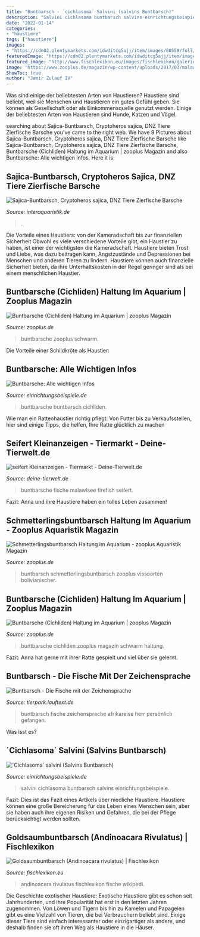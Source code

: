```yaml
---
title: "Buntbarsch - ´cichlasoma´ Salvini (salvins Buntbarsch)"
description: "Salvini cichlasoma buntbarsch salvins einrichtungsbeispiele"
date: "2022-01-14"
categories:
- "haustiere"
tags: ["haustiere"]
images:
- "https://cdn02.plentymarkets.com/idwditcg5ajj/item/images/80558/full/Sajica-Buntbarsch-Cryptoheros-sajica-1.jpg"
featuredImage: "https://cdn02.plentymarkets.com/idwditcg5ajj/item/images/80558/full/Sajica-Buntbarsch-Cryptoheros-sajica-1.jpg"
featured_image: "http://www.fischlexikon.eu/images/fischlexikon/galerie/goldsaumbuntbarsch-02.jpg"
image: "https://www.zooplus.de/magazin/wp-content/uploads/2017/03/malawi_buntbarsche.jpg"
ShowToc: true
author: "Jamir Zulauf IV"
---
```



Was sind einige der beliebtesten Arten von Haustieren?
Haustiere sind beliebt, weil sie Menschen und Haustieren ein gutes Gefühl geben. Sie können als Gesellschaft oder als Einkommensquelle genutzt werden. Einige der beliebtesten Arten von Haustieren sind Hunde, Katzen und Vögel.

	

		
searching about Sajica-Buntbarsch, Cryptoheros sajica, DNZ Tiere Zierfische Barsche you've came to the right web. We have 9 Pictures about Sajica-Buntbarsch, Cryptoheros sajica, DNZ Tiere Zierfische Barsche like Sajica-Buntbarsch, Cryptoheros sajica, DNZ Tiere Zierfische Barsche, Buntbarsche (Cichliden) Haltung im Aquarium | zooplus Magazin and also Buntbarsche: Alle wichtigen Infos. Here it is:
		
    
## Sajica-Buntbarsch, Cryptoheros Sajica, DNZ Tiere Zierfische Barsche

<img loading=lazy src="https://cdn02.plentymarkets.com/idwditcg5ajj/item/images/80558/full/Sajica-Buntbarsch-Cryptoheros-sajica-1.jpg" onerror="this.onerror=null;this.src='https://tse1.mm.bing.net/th?id=OIP.lZ66ATjz6_toqAMZSqMsYQHaE7&amp;pid=15.1';" alt="Sajica-Buntbarsch, Cryptoheros sajica, DNZ Tiere Zierfische Barsche">

_Source: interaquaristik.de_

>. 

	

Die Vorteile eines Haustiers: von der Kameradschaft bis zur finanziellen Sicherheit
Obwohl es viele verschiedene Vorteile gibt, ein Haustier zu haben, ist einer der wichtigsten die Kameradschaft. Haustiere bieten Trost und Liebe, was dazu beitragen kann, Angstzustände und Depressionen bei Menschen und anderen Tieren zu lindern. Haustiere können auch finanzielle Sicherheit bieten, da ihre Unterhaltskosten in der Regel geringer sind als bei einem menschlichen Haustier.

    
## Buntbarsche (Cichliden) Haltung Im Aquarium | Zooplus Magazin

<img loading=lazy src="https://www.zooplus.de/magazin/wp-content/uploads/2017/03/malawi_buntbarsche.jpg" onerror="this.onerror=null;this.src='https://tse3.mm.bing.net/th?id=OIP.Yr7Qpj3BnlF6efWg5fWjSwHaE7&amp;pid=15.1';" alt="Buntbarsche (Cichliden) Haltung im Aquarium | zooplus Magazin">

_Source: zooplus.de_

>buntbarsche zooplus schwarm. 

	

Die Vorteile einer Schildkröte als Haustier:

    
## Buntbarsche: Alle Wichtigen Infos

<img loading=lazy src="https://www.einrichtungsbeispiele.de/16to9/w1920/images_12761/aquarium-einrichten-mit-15-07-09-purpurprachtbuntbarsch-maennchen__14ef01f11381b027dedddcd91857ee76.jpg" onerror="this.onerror=null;this.src='https://tse4.mm.bing.net/th?id=OIP.Ul5V-mZlywDGrxvmwM22BAHaEK&amp;pid=15.1';" alt="Buntbarsche: Alle wichtigen Infos">

_Source: einrichtungsbeispiele.de_

>buntbarsche buntbarsch cichliden. 

	

Wie man ein Rattenhaustier richtig pflegt: Von Futter bis zu Verkaufsstellen, hier sind einige Tipps, die helfen, Ihre Ratte glücklich zu machen

    
## Seifert Kleinanzeigen - Tiermarkt - Deine-Tierwelt.de

<img loading=lazy src="http://bild1.qimage.de/malawisee-buntbarsche-firefish-foto-bild-108481221.jpg" onerror="this.onerror=null;this.src='https://tse4.mm.bing.net/th?id=OIP.MJ_mLAWi_YJyfFLyPvP4JwHaE8&amp;pid=15.1';" alt="seifert Kleinanzeigen - Tiermarkt - Deine-Tierwelt.de">

_Source: deine-tierwelt.de_

>buntbarsche fische malawisee firefish seifert. 

	

Fazit: Anna und ihre Haustiere haben ein tolles Leben zusammen!

    
## Schmetterlingsbuntbarsch Haltung Im Aquarium - Zooplus Aquaristik Magazin

<img loading=lazy src="https://www.zooplus.de/magazin/wp-content/uploads/2017/08/bolivianischer_buntbarsch.jpg" onerror="this.onerror=null;this.src='https://tse2.mm.bing.net/th?id=OIP.rUY-430Hw4YL9lh4PaaoOgHaE7&amp;pid=15.1';" alt="Schmetterlingsbuntbarsch Haltung im Aquarium - zooplus Aquaristik Magazin">

_Source: zooplus.de_

>buntbarsch schmetterlingsbuntbarsch zooplus vissoorten bolivianischer. 

	



    
## Buntbarsche (Cichliden) Haltung Im Aquarium | Zooplus Magazin

<img loading=lazy src="https://www.zooplus.de/magazin/wp-content/uploads/2017/03/malawi_buntbarsche-1024x683.jpg" onerror="this.onerror=null;this.src='https://tse4.mm.bing.net/th?id=OIP.p4olmnsYxWUM6tKxsAzZbQHaE8&amp;pid=15.1';" alt="Buntbarsche (Cichliden) Haltung im Aquarium | zooplus Magazin">

_Source: zooplus.de_

>buntbarsche cichliden zooplus magazin schwarm haltung. 

	

Fazit: Anna hat gerne mit ihrer Ratte gespielt und viel über sie gelernt.

    
## Buntbarsch - Die Fische Mit Der Zeichensprache

<img loading=lazy src="https://tierpark.lauftext.de/uploads/pics/buntbarsch-1_01.jpg" onerror="this.onerror=null;this.src='https://tse3.mm.bing.net/th?id=OIP.SDhTXLyjAJuJqaTHjuprqAAAAA&amp;pid=15.1';" alt="Buntbarsch - Die Fische mit der Zeichensprache">

_Source: tierpark.lauftext.de_

>buntbarsch fische zeichensprache afrikareise herr persönlich gefangen. 

	

Was isst es?

    
## ´Cichlasoma´ Salvini (Salvins Buntbarsch)

<img loading=lazy src="https://www.einrichtungsbeispiele.de/image.jpg?path=images_artverz/73/f91fefb2293aa36ce96b6e428560fab5.jpg&amp;width=1280&amp;height=1024&amp;Q=100" onerror="this.onerror=null;this.src='https://tse2.mm.bing.net/th?id=OIP.IkFe5b3MKXFCCMfSaLfkRwHaFj&amp;pid=15.1';" alt="´Cichlasoma´ salvini (Salvins Buntbarsch)">

_Source: einrichtungsbeispiele.de_

>salvini cichlasoma buntbarsch salvins einrichtungsbeispiele. 

	

Fazit:
Dies ist das Fazit eines Artikels über niedliche Haustiere. Haustiere können eine große Bereicherung für das Leben eines Menschen sein, aber sie haben auch ihre eigenen Risiken und Gefahren, die bei der Pflege berücksichtigt werden sollten.

    
## Goldsaumbuntbarsch (Andinoacara Rivulatus) | Fischlexikon

<img loading=lazy src="http://www.fischlexikon.eu/images/fischlexikon/galerie/goldsaumbuntbarsch-02.jpg" onerror="this.onerror=null;this.src='https://tse4.mm.bing.net/th?id=OIP.BIZr7Oc90W9oPOIypto6PwHaFj&amp;pid=15.1';" alt="Goldsaumbuntbarsch (Andinoacara rivulatus) | Fischlexikon">

_Source: fischlexikon.eu_

>andinoacara rivulatus fischlexikon fische wikipedi. 

	

Die Geschichte exotischer Haustiere:
Exotische Haustiere gibt es schon seit Jahrhunderten, und ihre Popularität hat erst in den letzten Jahren zugenommen. Von Löwen und Tigern bis hin zu Kamelen und Papageien gibt es eine Vielzahl von Tieren, die bei Verbrauchern beliebt sind. Einige dieser Tiere sind einfach interessanter oder einzigartiger als andere, und deshalb finden sie oft ihren Weg als Haustiere in die Häuser.

